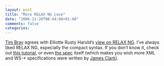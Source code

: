 ```yaml
---
layout: post
title: "More RELAX NG Love"
date: "2006-11-28T08:44:00+01:00"
comments: false
categories: 
---
```


<p><a href="http://www.tbray.org/ongoing/When/200x/2006/11/27/Choose-Relax">Tim Bray</a> agrees with Elliotte Rusty Harold&#8217;s <a href="http://cafe.elharo.com/xml/relax-wins/">view on RELAX NG</a>. I&#8217;ve always liked RELAX NG, especially the compact syntax. If you don&#8217;t know it, check out <a href="http://relaxng.org/compact-tutorial-20030326.html">this tutorial</a>, or even <a href="http://relaxng.org/compact-20021121.html">the spec</a> itself (which makes you wish more XML and WS-* specifications were written by <a href="http://www.jclark.com/bio.htm">James Clark</a>).</p>


